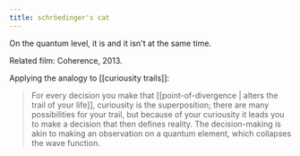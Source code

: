 ```yaml
---
title: schröedinger's cat
---
```


On the quantum level, it is and it isn't at the same time.

Related film: Coherence, 2013.

Applying the analogy to [[curiousity trails]]: 

> For every decision you make that [[point-of-divergence | alters the trail of your life]], curiousity is the superposition; there are many possibilities for your trail, but because of your curiousity it leads you to make a decision that then defines reality. The decision-making is akin to making an observation on a quantum element, which collapses the wave function.